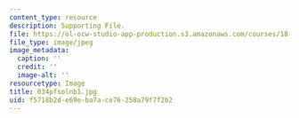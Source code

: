 ```yaml
---
content_type: resource
description: Supporting File.
file: https://ol-ocw-studio-app-production.s3.amazonaws.com/courses/18-034-honors-differential-equations-spring-2004/f5718b2de69eba7ace76258a79f7f2b2_034pfsolnb1.jpg
file_type: image/jpeg
image_metadata:
  caption: ''
  credit: ''
  image-alt: ''
resourcetype: Image
title: 034pfsolnb1.jpg
uid: f5718b2d-e69e-ba7a-ce76-258a79f7f2b2
---
```

